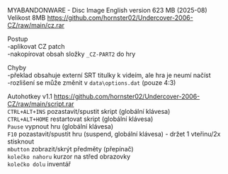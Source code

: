 MYABANDONWARE - Disc Image English version 623 MB (2025-08)
<br/>
Velikost 8MB https://github.com/hornster02/Undercover-2006-CZ/raw/main/cz.rar

Postup
<br/>
-aplikovat CZ patch
<br/>
-nakopírovat obsah složky ```_CZ-PART2``` do hry

Chyby
<br/>
-překlad obsahuje externí SRT titulky k videím, ale hra je neumí načíst
<br/>
-rozlišení se může změnit v ```data\options.dat``` (pouze 4:3)

Autohotkey v1.1 https://github.com/hornster02/Undercover-2006-CZ/raw/main/script.rar
<br/>
```CTRL+ALT+INS``` pozastavit/spustit skript (globální klávesa)
<br/>
```CTRL+ALT+HOME``` restartovat skript (globální klávesa)
<br/>
```Pause``` vypnout hru (globální klávesa)
<br/>
```F10``` pozastavit/spustit hru (suspend, globální klávesa) - držet 1 vteřinu/2x stisknout
<br/>
```mbutton``` zobrazit/skrýt předměty (přepínač)
<br/>
```kolečko nahoru``` kurzor na střed obrazovky
<br/>
```kolečko dolu``` inventář
